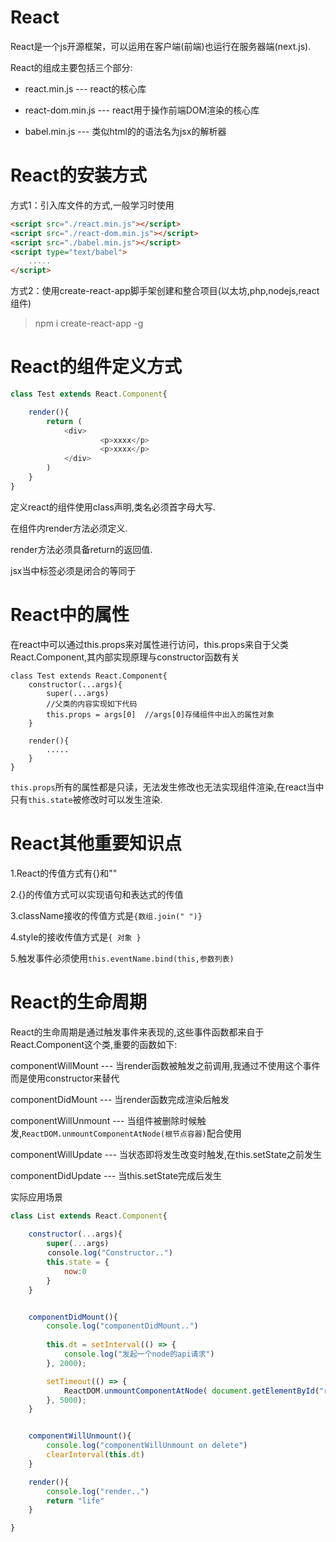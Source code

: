 # React 

React是一个js开源框架，可以运用在客户端(前端)也运行在服务器端(next.js).

React的组成主要包括三个部分:

* react.min.js --- react的核心库

* react-dom.min.js --- react用于操作前端DOM渲染的核心库

* babel.min.js     --- 类似html的的语法名为jsx的解析器


# React的安装方式

方式1：引入库文件的方式,一般学习时使用

```html
<script src="./react.min.js"></script>
<script src="./react-dom.min.js"></script>
<script src="./babel.min.js"></script>
<script type="text/babel">
    .....
</script>
```


方式2：使用create-react-app脚手架创建和整合项目(以太坊,php,nodejs,react组件)

> npm i create-react-app -g 


# React的组件定义方式

```javascript
class Test extends React.Component{

    render(){
        return (
            <div>
                    <p>xxxx</p>
                    <p>xxxx</p>
            </div>
        )
    }
}
```

定义react的组件使用class声明,类名必须首字母大写.

在组件内render方法必须定义.

render方法必须具备return的返回值.

jsx当中标签必须是闭合的<Test></Test>等同于<Test />


# React中的属性

在react中可以通过this.props来对属性进行访问，this.props来自于父类React.Component,其内部实现原理与constructor函数有关

```
class Test extends React.Component{
    constructor(...args){
        super(...args) 
        //父类的内容实现如下代码
        this.props = args[0]  //args[0]存储组件中出入的属性对象
    }

    render(){
        .....
    }
}
```

`this.props`所有的属性都是只读，无法发生修改也无法实现组件渲染,在react当中只有`this.state`被修改时可以发生渲染.


# React其他重要知识点

1.React的传值方式有{}和""

2.{}的传值方式可以实现语句和表达式的传值

3.className接收的传值方式是`{数组.join(" ")}`

4.style的接收传值方式是`{ 对象 }`

5.触发事件必须使用`this.eventName.bind(this,参数列表)`


# React的生命周期

React的生命周期是通过触发事件来表现的,这些事件函数都来自于React.Component这个类,重要的函数如下:

componentWillMount --- 当render函数被触发之前调用,我通过不使用这个事件而是使用constructor来替代

componentDidMount  --- 当render函数完成渲染后触发

componentWillUnmount --- 当组件被删除时候触发,`ReactDOM.unmountComponentAtNode(根节点容器)`配合使用

componentWillUpdate --- 当状态即将发生改变时触发,在this.setState之前发生

componentDidUpdate --- 当this.setState完成后发生

实际应用场景

```javascript
class List extends React.Component{
       
    constructor(...args){
        super(...args)
　　　　　console.log("Constructor..")
        this.state = {
            now:0
        }
    }


    componentDidMount(){
        console.log("componentDidMount..")
        
        this.dt = setInterval(() => {
            console.log("发起一个node的api请求")
        }, 2000);

        setTimeout(() => {
            ReactDOM.unmountComponentAtNode( document.getElementById("root") )
        }, 5000);
    }


    componentWillUnmount(){
        console.log("componentWillUnmount on delete")
        clearInterval(this.dt)
    }

    render(){
        console.log("render..")
        return "life"
    }

}
```